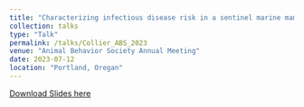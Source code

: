 ```yaml
---
title: "Characterizing infectious disease risk in a sentinel marine mammal with social behavior data."
collection: talks
type: "Talk"
permalink: /talks/Collier_ABS_2023
venue: "Animal Behavior Society Annual Meeting"
date: 2023-07-12
location: "Portland, Oregan"
---
```

[Download Slides here](http://melissacollier.github.io/files/Collier_ABS_July12_2023.pdf)